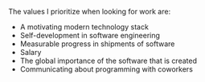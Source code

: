 The values I prioritize when looking for work are:
 - A motivating modern technology stack
 - Self-development in software engineering
 - Measurable progress in shipments of software
 - Salary
 - The global importance of the software that is created
 - Communicating about programming with coworkers
